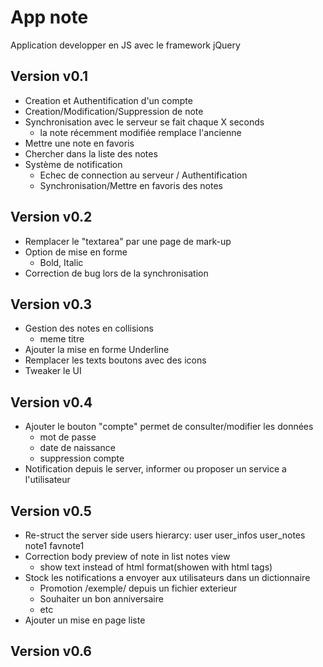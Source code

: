 # App note
Application developper en JS avec le framework jQuery

## Version v0.1
* Creation et Authentification d'un compte
* Creation/Modification/Suppression de note
* Synchronisation avec le serveur se fait chaque X seconds
  * la note récemment modifiée remplace l'ancienne
* Mettre une note en favoris
* Chercher dans la liste des notes
* Système de notification
  * Echec de connection au serveur / Authentification
  * Synchronisation/Mettre en favoris des notes

## Version v0.2
* Remplacer le "textarea" par une page de mark-up
* Option de mise en forme
  * Bold, Italic
* Correction de bug lors de la synchronisation

## Version v0.3
* Gestion des notes en collisions
  * meme titre
* Ajouter la mise en forme Underline
* Remplacer les texts boutons avec des icons
* Tweaker le UI

## Version v0.4
* Ajouter le bouton "compte" permet de consulter/modifier les données
  * mot de passe
  * date de naissance
  * suppression compte
* Notification depuis le server, informer ou proposer un service a l'utilisateur

## Version v0.5
* Re-struct the server side users hierarcy:
  user
    user_infos
    user_notes
      note1
      favnote1
* Correction body preview of note in list notes view
  * show text instead of html format(showen with html tags)
* Stock les notifications a envoyer aux utilisateurs dans un dictionnaire
  * Promotion /exemple/ depuis un fichier exterieur
  * Souhaiter un bon anniversaire
  * etc
* Ajouter un mise en page liste

## Version v0.6
